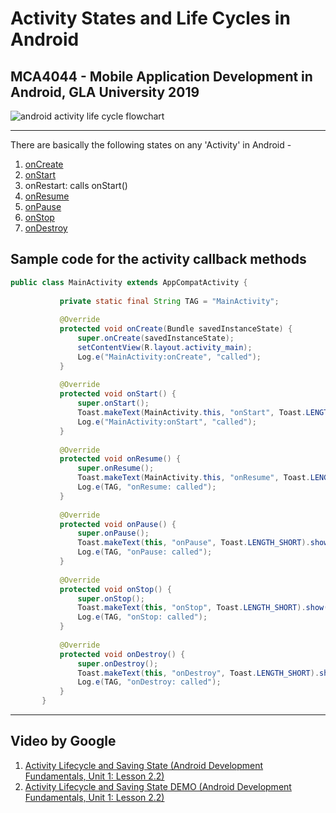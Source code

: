 # Activity States and Life Cycles in Android

## MCA4044 - Mobile Application Development in Android, GLA University 2019

![android activity life cycle flowchart](https://developer.android.com/guide/components/images/activity_lifecycle.png)

___

There are basically the following states on any 'Activity' in Android -

1. [onCreate](https://developer.android.com/reference/android/app/Activity#onCreate(android.os.Bundle))  
2. [onStart](https://developer.android.com/reference/android/app/Activity#onStart(android.os.Bundle))  
3. onRestart: calls onStart() 
4. [onResume](https://developer.android.com/reference/android/app/Activity#onResume())  
5. [onPause](https://developer.android.com/reference/android/app/Activity#onPause())  
6. [onStop](https://developer.android.com/reference/android/app/Activity#onStop())  
7. [onDestroy](https://developer.android.com/reference/android/app/Activity#onDestroy())  

## Sample code for the activity callback methods

```java
public class MainActivity extends AppCompatActivity {
       
           private static final String TAG = "MainActivity";
           
           @Override
           protected void onCreate(Bundle savedInstanceState) {
               super.onCreate(savedInstanceState);
               setContentView(R.layout.activity_main);
               Log.e("MainActivity:onCreate", "called");
           }
           
           @Override
           protected void onStart() {
               super.onStart();
               Toast.makeText(MainActivity.this, "onStart", Toast.LENGTH_SHORT).show();
               Log.e("MainActivity:onStart", "called");
           }
       
           @Override
           protected void onResume() {
               super.onResume();
               Toast.makeText(MainActivity.this, "onResume", Toast.LENGTH_SHORT).show();
               Log.e(TAG, "onResume: called");
           }
       
           @Override
           protected void onPause() {
               super.onPause();
               Toast.makeText(this, "onPause", Toast.LENGTH_SHORT).show();
               Log.e(TAG, "onPause: called");
           }
       
           @Override
           protected void onStop() {
               super.onStop();
               Toast.makeText(this, "onStop", Toast.LENGTH_SHORT).show();
               Log.e(TAG, "onStop: called");
           }
       
           @Override
           protected void onDestroy() {
               super.onDestroy();
               Toast.makeText(this, "onDestroy", Toast.LENGTH_SHORT).show();
               Log.e(TAG, "onDestroy: called");
           }
       }
```
___

## Video by Google

1. [Activity Lifecycle and Saving State (Android Development Fundamentals, Unit 1: Lesson 2.2)](https://www.youtube.com/watch?v=5b2r3Z5UcHU&list=PLlyCyjh2pUe9wv-hU4my-Nen_SvXIzxGB&index=13&t=0s)  
2. [Activity Lifecycle and Saving State DEMO (Android Development Fundamentals, Unit 1: Lesson 2.2)](https://www.youtube.com/watch?v=N4LLOaUdUMQ&list=PLlyCyjh2pUe9wv-hU4my-Nen_SvXIzxGB&index=14&t=0s)  